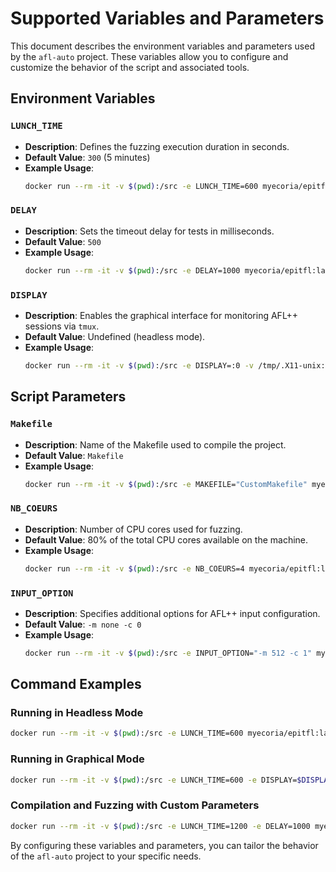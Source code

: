 # Supported Variables and Parameters

This document describes the environment variables and parameters used by the `afl-auto` project. These variables allow you to configure and customize the behavior of the script and associated tools.

## Environment Variables

### `LUNCH_TIME`
- **Description**: Defines the fuzzing execution duration in seconds.
- **Default Value**: `300` (5 minutes)
- **Example Usage**:
    ```bash
    docker run --rm -it -v $(pwd):/src -e LUNCH_TIME=600 myecoria/epitfl:latest # 10 minutes
    ```

### `DELAY`
- **Description**: Sets the timeout delay for tests in milliseconds.
- **Default Value**: `500`
- **Example Usage**:
    ```bash
    docker run --rm -it -v $(pwd):/src -e DELAY=1000 myecoria/epitfl:latest # 1 second
    ```

### `DISPLAY`
- **Description**: Enables the graphical interface for monitoring AFL++ sessions via `tmux`.
- **Default Value**: Undefined (headless mode).
- **Example Usage**:
    ```bash
    docker run --rm -it -v $(pwd):/src -e DISPLAY=:0 -v /tmp/.X11-unix:/tmp/.X11-unix myecoria/epitfl:latest
    ```

## Script Parameters

### `Makefile`
- **Description**: Name of the Makefile used to compile the project.
- **Default Value**: `Makefile`
- **Example Usage**:
    ```bash
    docker run --rm -it -v $(pwd):/src -e MAKEFILE="CustomMakefile" myecoria/epitfl:latest
    ```

### `NB_COEURS`
- **Description**: Number of CPU cores used for fuzzing.
- **Default Value**: 80% of the total CPU cores available on the machine.
- **Example Usage**:
    ```bash
    docker run --rm -it -v $(pwd):/src -e NB_COEURS=4 myecoria/epitfl:latest
    ```

### `INPUT_OPTION`
- **Description**: Specifies additional options for AFL++ input configuration.
- **Default Value**: `-m none -c 0`
- **Example Usage**:
    ```bash
    docker run --rm -it -v $(pwd):/src -e INPUT_OPTION="-m 512 -c 1" myecoria/epitfl:latest
    ```

## Command Examples

### Running in Headless Mode
```bash
docker run --rm -it -v $(pwd):/src -e LUNCH_TIME=600 myecoria/epitfl:latest
```

### Running in Graphical Mode
```bash
docker run --rm -it -v $(pwd):/src -e LUNCH_TIME=600 -e DISPLAY=$DISPLAY -v /tmp/.X11-unix:/tmp/.X11-unix myecoria/epitfl:latest
```

### Compilation and Fuzzing with Custom Parameters
```bash
docker run --rm -it -v $(pwd):/src -e LUNCH_TIME=1200 -e DELAY=1000 myecoria/epitfl:latest
```

By configuring these variables and parameters, you can tailor the behavior of the `afl-auto` project to your specific needs.
